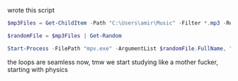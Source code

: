 wrote this script 
```Powershell
$mp3Files = Get-ChildItem -Path "C:\Users\amir\Music" -Filter *.mp3 -Recurse

$randomFile = $mp3Files | Get-Random

Start-Process -FilePath "mpv.exe" -ArgumentList $randomFile.FullName, "--loop-file"
```
the loops are seamless now, tmw we start studying like a mother fucker, starting with physics 